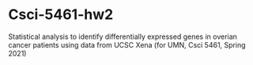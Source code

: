 # Csci-5461-hw2
Statistical analysis to identify differentially expressed genes in overian cancer patients using data from UCSC Xena (for UMN, Csci 5461, Spring 2021) 

